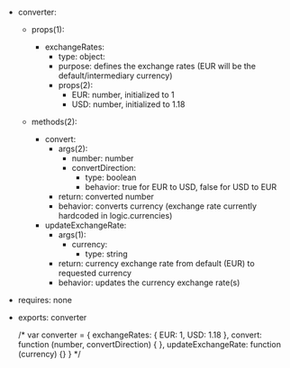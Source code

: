* converter:
    * props(1):
        * exchangeRates:
            * type: object:
            * purpose: defines the exchange rates (EUR will be the default/intermediary currency)
            * props(2):
                * EUR: number, initialized to 1
                * USD: number, initialized to 1.18

    * methods(2):
        * convert:
            * args(2):
                * number: number
                * convertDirection: 
                    * type: boolean
                    * behavior: true for EUR to USD, false for USD to EUR
            * return: converted number
            * behavior: converts currency (exchange rate currently hardcoded in logic.currencies)
        * updateExchangeRate:
            * args(1):
                * currency:
                    * type: string
            * return: currency exchange rate from default (EUR) to requested currency
            * behavior: updates the currency exchange rate(s)

* requires: none
* exports: converter

    /*
    var converter = {
        exchangeRates: { EUR: 1, USD: 1.18 },
        convert: function (number, convertDirection) { },
        updateExchangeRate: function (currency) {}
    }
    */

